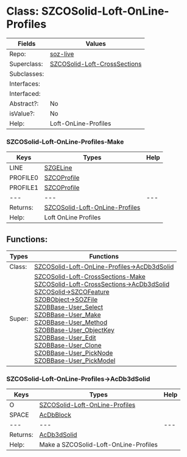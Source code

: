 
# Class:	SZCOSolid-Loft-OnLine-Profiles

| Fields | Values |
| --------- | --------- |
| Repo: | [soz-live](/repos/soz-live.html) |
| Superclass: | [SZCOSolid-Loft-CrossSections](SZCOSolid-Loft-CrossSections.html) |
| Subclasses: |  |
| Interfaces: |  |
| Interfaced: |  |
| Abstract?: | No |
| isValue?: | No |
| Help: | Loft-OnLine-Profiles |

### SZCOSolid-Loft-OnLine-Profiles-Make

| Keys | Types | Help |
| --------- | --------- | --------- |
| LINE | [SZGELine](SZGELine.html) |  |
| PROFILE0 | [SZCOProfile](SZCOProfile.html) |  |
| PROFILE1 | [SZCOProfile](SZCOProfile.html) |  |
| --- | --- | --- |
| Returns: | [SZCOSolid-Loft-OnLine-Profiles](SZCOSolid-Loft-OnLine-Profiles.html) |
| Help: | Loft OnLine Profiles |


## Functions:

| Types | Functions |
| --------- | --------- |
| Class: | [SZCOSolid-Loft-OnLine-Profiles->AcDb3dSolid](#SZCOSolid-Loft-OnLine-Profiles->AcDb3dSolid) |
| Super: | [SZCOSolid-Loft-CrossSections-Make](SZCOSolid-Loft-CrossSections.html) <br> [SZCOSolid-Loft-CrossSections->AcDb3dSolid](SZCOSolid-Loft-CrossSections.html) <br> [SZCOSolid->SZCOFeature](SZCOSolid.html) <br> [SZOBObject->SOZFile](SZOBObject.html) <br> [SZOBBase-User_Select](SZOBBase.html) <br> [SZOBBase-User_Make](SZOBBase.html) <br> [SZOBBase-User_Method](SZOBBase.html) <br> [SZOBBase-User_ObjectKey](SZOBBase.html) <br> [SZOBBase-User_Edit](SZOBBase.html) <br> [SZOBBase-User_Clone](SZOBBase.html) <br> [SZOBBase-User_PickNode](SZOBBase.html) <br> [SZOBBase-User_PickModel](SZOBBase.html) |


### SZCOSolid-Loft-OnLine-Profiles->AcDb3dSolid

| Keys | Types | Help |
| --------- | --------- | --------- |
| O | [SZCOSolid-Loft-OnLine-Profiles](SZCOSolid-Loft-OnLine-Profiles.html) |  |
| SPACE | [AcDbBlock](AcDbBlock.html) |  |
| --- | --- | --- |
| Returns: | [AcDb3dSolid](AcDb3dSolid.html) |
| Help: | Make a SZCOSolid-Loft-OnLine-Profiles |

